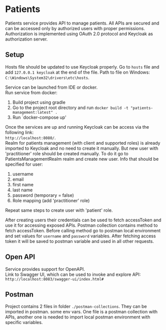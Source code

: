 # Patients

Patients service provides API to manage patients. All APIs are secured and can be accessed only by 
authorized users with proper permissions. Authorization is implemented using OAuth 2.0 protocol 
and Keycloak as authorization server. 

## Setup

Hosts file should be updated to use Keycloak properly.
Go to `hosts` file and add `127.0.0.1 keycloak` at the end of the file. 
Path to file on Windows: `C:\Windows\System32\drivers\etc\hosts`.

Service can be launched from IDE or docker. <br />
Run service from docker:
1. Build project using gradle
2. Go to the project root directory and run `docker build -t "patients-management:latest" .`
3. Run `docker-compose up'

Once the services are up and running Keycloak can be access via the following link: <br />
`http://localhost:8080/`. <br />
Realm for patients management (with client and supported roles) is already imported to Keycloak 
and no need to create it manually. 
But new user with 'practitioner' role should be created manually. To do it go to 
PatientsManagementRealm realm and create new user. Info that should be specified for user:
1. username
2. email
3. first name
4. last name
5. password (temporary = false)
6. Role mapping (add 'practitioner' role)

Repeat same steps to create user with 'patient' role.

After creating users their credentials can be used to fetch accessToken and use it for accessing 
exposed APIs.
Postman collection contains method to fetch accessToken. Before calling method go to postman local 
environment and set values for `username` and `password` variables. After fetching access token 
it will be saved to postman variable and used in all other requests.

## Open API
Service provides support for OpenAPI. <br />
Link to Swagger UI, which can be used to invoke and explore API: <br />
`http://localhost:8083/swagger-ui/index.html#`

## Postman
Project contains 2 files in folder `./postman-collections`. They can be imported in postman. 
some env vars.
One file is a postman collection with APIs, another one is needed to import local postman 
environment with specific variables.
